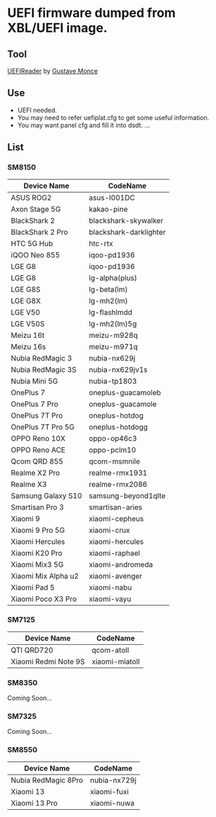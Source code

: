 # UEFI firmware dumped from XBL/UEFI image.

## Tool
[UEFIReader](https://github.com/WOA-Project/UEFIReader) by [Gustave Monce](https://github.com/gus33000)

## Use
  - UEFI needed.
  - You may need to refer uefiplat.cfg to get some useful information.
  - You may want panel cfg and fill it into dsdt.
  ...

## List
### SM8150
|Device Name          | CodeName                |
|---------------------|-------------------------|
| ASUS ROG2           | asus-I001DC             |
| Axon Stage 5G       | kakao-pine              |
| BlackShark 2        | blackshark-skywalker    |
| BlackShark 2 Pro    | blackshark-darklighter  |
| HTC 5G Hub          | htc-rtx                 |
| iQOO Neo 855        | iqoo-pd1936             |
| LGE G8              | iqoo-pd1936             |
| LGE G8              | lg-alpha(plus)          |
| LGE G8S             | lg-beta(lm)             |
| LGE G8X             | lg-mh2(lm)              |
| LGE V50             | lg-flashlmdd            |
| LGE V50S            | lg-mh2(lm)5g            |
| Meizu 16t           | meizu-m928q             |
| Meizu 16s           | meizu-m971q             |
| Nubia RedMagic 3    | nubia-nx629j            |
| Nubia RedMagic 3S   | nubia-nx629jv1s         |
| Nubia Mini 5G       | nubia-tp1803            |
| OnePlus 7           | oneplus-guacamoleb      |
| OnePlus 7 Pro       | oneplus-guacamole       |
| OnePlus 7T Pro      | oneplus-hotdog          |
| OnePlus 7T Pro 5G   | oneplus-hotdogg         |
| OPPO Reno 10X       | oppo-op46c3             |
| OPPO Reno ACE       | oppo-pclm10             |
| Qcom QRD 855        | qcom-msmnile            |
| Realme X2 Pro       | realme-rmx1931          |
| Realme X3           | realme-rmx2086          |
| Samsung Galaxy S10  | samsung-beyond1qlte     |
| Smartisan Pro 3     | smartisan-aries         |
| Xiaomi 9            | xiaomi-cepheus          |
| Xiaomi 9 Pro 5G     | xiaomi-crux             |
| Xiaomi Hercules     | xiaomi-hercules         |
| Xiaomi K20 Pro      | xiaomi-raphael          |
| Xiaomi Mix3 5G      | xiaomi-andromeda        |
| Xiaomi Mix Alpha u2 | xiaomi-avenger          |
| Xiaomi Pad 5        | xiaomi-nabu             |
| Xiaomi Poco X3 Pro  | xiaomi-vayu             |

### SM7125
|Device Name          | CodeName                |
|---------------------|-------------------------|
| QTI QRD720          | qcom-atoll              |
| Xiaomi Redmi Note 9S| xiaomi-miatoll          |

### SM8350
Coming Soon...

### SM7325
Coming Soon...

### SM8550
|Device Name          | CodeName                |
|---------------------|-------------------------|
| Nubia RedMagic 8Pro | nubia-nx729j            |
| Xiaomi 13           | xiaomi-fuxi             |
| Xiaomi 13 Pro       | xiaomi-nuwa             |
